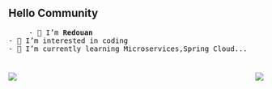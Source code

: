 

<p float="left" align="center">
 
</p>


## Hello Community

<samp>
 <p align=”justify” style="text-indent:40px;">
    - 👋 I’m <b>Redouan</b><br />
    - 👀 I’m interested in coding<br />
    - 🌱 I’m currently learning Microservices,Spring Cloud...
 </p>
</samp>


#

<p align="center">
  <img align="left" src="https://github-readme-stats.vercel.app/api?username=Ookami4&show_icons=true&count_private=false&theme=github_dark">
 <img align="right" src="https://github-readme-stats.vercel.app/api/top-langs/?username=Ookami4&hide=javascript,css,html,blade,scss,hack,less&theme=github_dark">
</p>




 
<!---

--->
